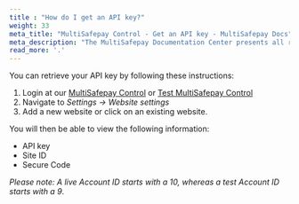 ```yaml
---
title : "How do I get an API key?"
weight: 33
meta_title: "MultiSafepay Control - Get an API key - MultiSafepay Docs"
meta_description: "The MultiSafepay Documentation Center presents all relevant information about our Plugins and API. You can also find support pages for payment methods, tools and general questions as well as the contact details of our Support and Integration Teams."
read_more: '.'
---
```


You can retrieve your API key by following these instructions:

1. Login at our [MultiSafepay Control](https://merchant.multisafepay.com) or [Test MultiSafepay Control](https://testmerchant.multisafepay.com)
2. Navigate to _Settings → Website settings_
3. Add a new website or click on an existing website.

You will then be able to view the following information: 

* API key
* Site ID
* Secure Code

_Please note: A live Account ID starts with a 10, whereas a test Account ID starts with a 9_.

